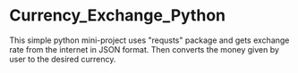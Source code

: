 # Currency_Exchange_Python

This simple python mini-project uses "requsts" package and gets exchange rate from the internet in JSON format.
Then converts the money given by user to the desired currency.

